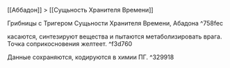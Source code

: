 [[Аббадон]] > [[Сущьность Хранителя Времени]] 

Грибницы с Тригером Сущьности Хранителя Времени, Абадона ^758fec

касаются, синтезируют вещества и пытаются метаболизировать врага. Точка соприкосновения желтеет. ^f3d760

Данные сохраняются, кодируются в химии ПГ. ^329918